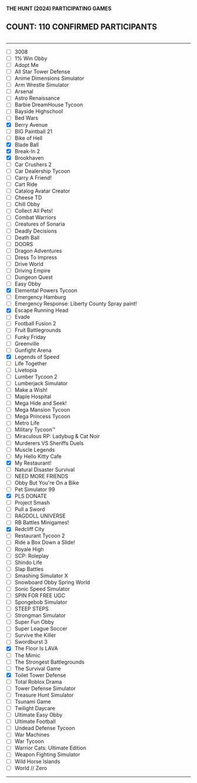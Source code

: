  **THE HUNT (2024) PARTICIPATING GAMES**
## **COUNT: 110 CONFIRMED PARTICIPANTS**

<pre></pre>
---
- [ ] 3008
- [ ] 1% Win Obby
- [ ] Adopt Me
- [ ] All Star Tower Defense
- [ ] Anime Dimensions Simulator
- [ ] Arm Wrestle Simulator
- [ ] Arsenal
- [ ] Astro Renaissance
- [ ] Barbie DreamHouse Tycoon
- [ ] Bayside Highschool
- [ ] Bed Wars
- [x] Berry Avenue
- [ ] BIG Paintball 21
- [ ] Bike of Hell
- [x] Blade Ball
- [x] Break-In 2
- [x] Brookhaven
- [ ] Car Crushers 2
- [ ] Car Dealership Tycoon
- [ ] Carry A Friend!
- [ ] Cart Ride
- [ ] Catalog Avatar Creator
- [ ] Cheese TD
- [ ] Chill Obby
- [ ] Collect All Pets!
- [ ] Combat Warriors
- [ ] Creatures of Sonaria
- [ ] Deadly Decisions
- [ ] Death Ball
- [ ] DOORS
- [ ] Dragon Adventures
- [ ] Dress To Impress
- [ ] Drive World
- [ ] Driving Empire
- [ ] Dungeon Quest
- [ ] Easy Obby
- [x] Elemental Powers Tycoon
- [ ] Emergency Hamburg
- [ ] Emergency Response: Liberty County Spray paint!
- [x] Escape Running Head
- [ ] Evade
- [ ] Football Fusion 2
- [ ] Fruit Battlegrounds
- [ ] Funky Friday
- [ ] Greenville
- [ ] Gunfight Arena
- [x] Legends of Speed
- [ ] Life Together
- [ ] Livetopia
- [ ] Lumber Tycoon 2
- [ ] Lumberjack Simulator
- [ ] Make a Wish!
- [ ] Maple Hospital
- [ ] Mega Hide and Seek!
- [ ] Mega Mansion Tycoon
- [ ] Mega Princess Tycoon
- [ ] Metro Life
- [ ] Military Tycoon™
- [ ] Miraculous RP: Ladybug & Cat Noir
- [ ] Murderers VS Sheriffs Duels
- [ ] Muscle Legends
- [ ] My Hello Kitty Cafe
- [x] My Restaurant!
- [ ] Natural Disaster Survival
- [ ] NEED MORE FRIENDS
- [ ] Obby But You're On a Bike
- [ ] Pet Simulator 99
- [x] PLS DONATE
- [ ] Project Smash
- [ ] Pull a Sword
- [ ] RAGDOLL UNIVERSE
- [ ] RB Battles Minigames!
- [x] Redcliff City
- [ ] Restaurant Tycoon 2
- [ ] Ride a Box Down a Slide!
- [ ] Royale High
- [ ] SCP: Roleplay
- [ ] Shindo Life
- [ ] Slap Battles
- [ ] Smashing Simulator X
- [ ] Snowboard Obby Spring World
- [ ] Sonic Speed Simulator
- [ ] SPIN FOR FREE UGC
- [ ] Spongebob Simulator
- [ ] STEEP STEPS
- [ ] Strongman Simulator
- [ ] Super Fun Obby
- [ ] Super League Soccer
- [ ] Survive the Killer
- [ ] Swordburst 3
- [x] The Floor Is LAVA
- [ ] The Mimic
- [ ] The Strongest Battlegrounds
- [ ] The Survival Game
- [x] Toilet Tower Defense
- [ ] Total Roblox Drama
- [ ] Tower Defense Simulator
- [ ] Treasure Hunt Simulator
- [ ] Tsunami Game
- [ ] Twilight Daycare
- [ ] Ultimate Easy Obby
- [ ] Ultimate Football
- [ ] Undead Defense Tycoon
- [ ] War Machines
- [ ] War Tycoon
- [ ] Warrior Cats: Ultimate Edition
- [ ] Weapon Fighting Simulator
- [ ] Wild Horse Islands
- [ ] World // Zero
---
</pre>
